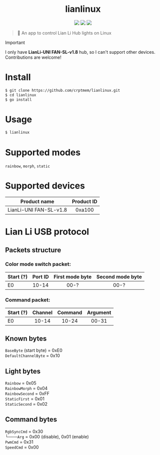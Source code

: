 <h1 align="center">lianlinux</h1>

<p align="center">
  <a href="https://github.com/crptmem/lianlinux/stargazers"><img src="https://img.shields.io/github/stars/crptmem/lianlinux?colorA=151515&colorB=B66467&style=for-the-badge&logo=starship"></a>
  <a href="https://github.com/crptmem/lianlinux/issues"><img src="https://img.shields.io/github/issues/crptmem/lianlinux?colorA=151515&colorB=8C977D&style=for-the-badge&logo=bugatti"></a>
  <a href="https://github.com/crptmem/lianlinux/network/members"><img src="https://img.shields.io/github/forks/crptmem/lianlinux?colorA=151515&colorB=D9BC8C&style=for-the-badge&logo=github"></a>
</p>

> 🌈 An app to control Lian Li Hub lights on Linux

> [!IMPORTANT]  
> I only have **LianLi-UNI FAN-SL-v1.8** hub, so I can't support other devices. Contributions are welcome!

# Install
```sh
$ git clone https://github.com/crptmem/lianlinux.git
$ cd lianlinux
$ go install
```

# Usage
```sh
$ lianlinux
```

# Supported modes
`rainbow`, `morph`, `static`
 
# Supported devices

| Product name | Product ID |
|----------|:-------------:|
| LianLi-UNI FAN-SL-v1.8 | 0xa100 |

# Lian Li USB protocol
## Packets structure
### Color mode switch packet:
| Start (?) | Port ID | First mode byte | Second mode byte |
|----------|:-------------:|:-------------:|:-------------:|
| E0 | 10-14 | 00-? | 00-? |

### Command packet:
| Start (?) | Channel | Command | Argument |
|----------|:-------------:|:-------------:|:-------------:|
| E0 | 10-14 | 10-24 | 00-31 | 00-FF |

## Known bytes
`BaseByte` (start byte) = 0xE0 <br />
`DefaultChannelByte` = 0x10 <br />

## Light bytes
`Rainbow` = 0x05 <br />
`RainbowMorph` = 0x04 <br />
`RainbowSecond` = 0xFF <br />
`StaticFirst` = 0x01 <br />
`StaticSecond` = 0x02 <br />

## Command bytes
`RgbSyncCmd` = 0x30 <br />
└───`Arg` = 0x00 (disable), 0x01 (enable) <br />
`PwmCmd` = 0x31 <br />
`SpeedCmd` = 0x00 <br />
